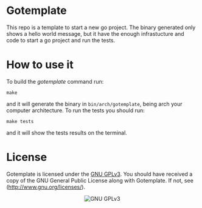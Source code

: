 # Gotemplate
This repo is a template to start a new go project. The binary generated only shows a hello world message, but it have the enough infrastucture and code to start a go project and run the tests.

# How to use it

To build the *gotemplate* command run:

```
make
```

and it will generate the binary in `bin/arch/gotemplate`, being arch your computer architecture. To run the tests you should run:

```
make tests
```

and it will show the tests results on the terminal.

# License
Gotemplate is licensed under the [GNU GPLv3](https://www.gnu.org/licenses/gpl.html). You should have received a copy of the GNU General Public License along with Gotemplate. If not, see (http://www.gnu.org/licenses/).

<p align="center">
<img src="https://www.gnu.org/graphics/gplv3-127x51.png" alt="GNU GPLv3">
</p>
